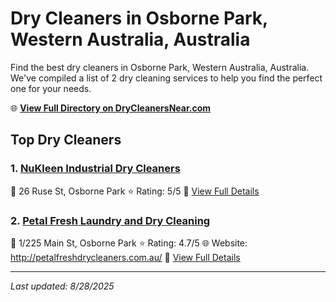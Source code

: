 # Dry Cleaners in Osborne Park, Western Australia, Australia

Find the best dry cleaners in Osborne Park, Western Australia, Australia. We've compiled a list of 2 dry cleaning services to help you find the perfect one for your needs.

🌐 **[View Full Directory on DryCleanersNear.com](https://drycleanersnear.com/city/Australia/Western%20Australia/Osborne%20Park)**

## Top Dry Cleaners

### 1. [NuKleen Industrial Dry Cleaners](https://drycleanersnear.com/dryCleaner/68ad16b31d9ee695c9253303/nukleen-industrial-dry-cleaners)
📍 26 Ruse St, Osborne Park
⭐ Rating: 5/5
🔗 [View Full Details](https://drycleanersnear.com/dryCleaner/68ad16b31d9ee695c9253303/nukleen-industrial-dry-cleaners)

### 2. [Petal Fresh Laundry and Dry Cleaning](https://drycleanersnear.com/dryCleaner/68ad161c1d9ee695c9252d75/petal-fresh-laundry-and-dry-cleaning)
📍 1/225 Main St, Osborne Park
⭐ Rating: 4.7/5
🌐 Website: http://petalfreshdrycleaners.com.au/
🔗 [View Full Details](https://drycleanersnear.com/dryCleaner/68ad161c1d9ee695c9252d75/petal-fresh-laundry-and-dry-cleaning)


---

*Last updated: 8/28/2025*
